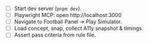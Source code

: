 - [ ] Start dev server (`pnpm dev`).
- [ ] Playwright MCP: open http://localhost:3000
- [ ] Navigate to Football Panel → Play Simulator.
- [ ] Load concept, snap, collect A11y snapshot & timings.
- [ ] Assert pass criteria from rule file.
